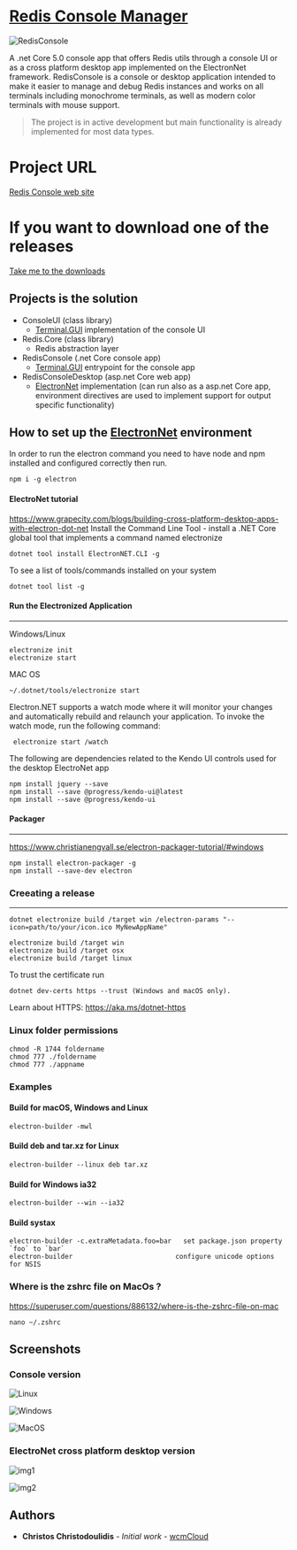 # [Redis Console Manager](http://redisconsole.com "Redis Console Manager Home")
![RedisConsole](https://img1.wsimg.com/isteam/ip/c44d55e4-8322-4577-ba80-be3a1c589268/android-chrome-512x512.png/:/rs=h:200/qt=q:95)

A .net Core 5.0 console app that offers Redis utils through a console UI or as a cross platform desktop app implemented on the ElectronNet framework.
RedisConsole is a console or desktop application intended to make it easier to manage and debug Redis instances and works on all terminals including monochrome terminals, as well as modern color terminals with mouse support.

> The project is in active development but main functionality is already implemented for most data types.

# Project URL
[Redis Console web site](https://redisconsole.com)

# If you want to download one of the releases
[Take me to the downloads](https://redisconsole.com/#1d5d717a-fde5-4c23-b2c7-d562d20a9408)

## Projects is the solution
* ConsoleUI (class library)
  * [Terminal.GUI](https://github.com/migueldeicaza/gui.cs) implementation of the console UI
* Redis.Core (class library)
  * Redis abstraction layer
* RedisConsole (.net Core console app)
  * [Terminal.GUI](https://github.com/migueldeicaza/gui.cs) entrypoint for the console app
* RedisConsoleDesktop (asp.net Core web app)
  * [ElectronNet](https://github.com/ElectronNET/Electron.NET) implementation (can run also as a asp.net Core app, environment directives are used to implement support for output specific functionality)

## How to set up the [ElectronNet](https://github.com/ElectronNET/Electron.NET) environment
In order to run the electron command you need to have node and npm installed and configured correctly then run.
```
npm i -g electron
```

#### ElectroNet tutorial
https://www.grapecity.com/blogs/building-cross-platform-desktop-apps-with-electron-dot-net
Install the Command Line Tool - install a .NET Core global tool that implements a command named electronize
```
dotnet tool install ElectronNET.CLI -g  
```

To see a list of tools/commands installed on your system
```
dotnet tool list -g
```

#### Run the Electronized Application
-------------
Windows/Linux
```
electronize init  
electronize start
```

MAC OS
```
~/.dotnet/tools/electronize start
```

Electron.NET supports a watch mode where it will monitor your changes and automatically rebuild and relaunch your application. To invoke the watch mode, run the following command:
```
 electronize start /watch  
```

The following are dependencies related to the Kendo UI controls used for the desktop ElectroNet app
```
npm install jquery --save
npm install --save @progress/kendo-ui@latest
npm install --save @progress/kendo-ui
```

#### Packager
-------------
https://www.christianengvall.se/electron-packager-tutorial/#windows
```
npm install electron-packager -g
npm install --save-dev electron
```


### Creeating a release
-------------
```
dotnet electronize build /target win /electron-params "--icon=path/to/your/icon.ico MyNewAppName"

electronize build /target win
electronize build /target osx
electronize build /target linux
```

To trust the certificate run 
```
dotnet dev-certs https --trust (Windows and macOS only).
```
Learn about HTTPS: https://aka.ms/dotnet-https


### Linux folder permissions
```
chmod -R 1744 foldername
chmod 777 ./foldername
chmod 777 ./appname
```

### Examples
#### Build for macOS, Windows and Linux
```
electron-builder -mwl
```

#### Build deb and tar.xz for Linux
```
electron-builder --linux deb tar.xz       
```

#### Build for Windows ia32
```
electron-builder --win --ia32             
```

#### Build systax
```
electron-builder -c.extraMetadata.foo=bar	set package.json property `foo` to `bar`
electron-builder                          configure unicode options for NSIS
```

### Where is the zshrc file on MacOs ?
https://superuser.com/questions/886132/where-is-the-zshrc-file-on-mac
```
nano ~/.zshrc
```

## Screenshots
### Console version
![Linux](https://media-exp3.licdn.com/dms/image/C4E12AQHtyP2Cj02-MA/article-inline_image-shrink_1000_1488/0/1589279908317?e=1632355200&v=beta&t=KtMeDLzCHCMSylrVliC4YBzaIJDU5JBQ8v27jgXkE4Y)

![Windows](https://img1.wsimg.com/isteam/ip/c44d55e4-8322-4577-ba80-be3a1c589268/RC03-0001.PNG/:/cr=t:0%25,l:0%25,w:100%25,h:100%25/rs=w:1240,h:620,cg:true)

![MacOS](https://img1.wsimg.com/isteam/ip/c44d55e4-8322-4577-ba80-be3a1c589268/OSX2-0001.PNG/:/cr=t:0%25,l:0%25,w:100%25,h:100%25/rs=w:600,h:300,cg:true)

### ElectroNet cross platform desktop version
![img1](https://media-exp3.licdn.com/dms/image/C4D12AQHShPY0Enj0RA/article-inline_image-shrink_1000_1488/0/1626783947307?e=1632355200&v=beta&t=KqwDDK8zm3byWPpLuwlkQCLFi1SAve72e9s0TM_iN2E)

![img2](https://media-exp3.licdn.com/dms/image/C4D12AQFjTANo65VE7g/article-inline_image-shrink_1000_1488/0/1626783967103?e=1632355200&v=beta&t=Yt4EjiV-Q2xMj30UTVTRqA9eGHUcfWHsfnM2pd7a3dw)

## Authors

* **Christos Christodoulidis** - *Initial work* - [wcmCloud](https://github.com/wcmCloud)
